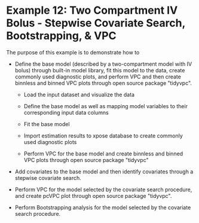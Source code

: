 # Example 12: Two Compartment IV Bolus - Stepwise Covariate Search, Bootstrapping, & VPC

The purpose of this example is to demonstrate how to

   - Define the base model (described by a two-compartment model with IV bolus) through built-in model library,
     fit this model to the data, create commonly used diagnostic plots, and perform VPC and then create binnless
     and binned VPC plots through open source package "tidyvpc".

       * Load the input dataset and visualize the data

       * Define the base model as well as mapping model variables to their corresponding input data columns

       * Fit the base model

       * Import estimation results to xpose database to create commonly used diagnostic plots

       * Perform VPC for the base model and create binnless and binned VPC plots through open source package "tidyvpc"

   - Add covariates to the base model and then identify covariates through a stepwise covariate search.

   - Perform VPC for the model selected by the covariate search procedure, and create pcVPC plot through open source
     package "tidyvpc".

   - Perform Bootstrapping analysis for the model selected by the covariate search procedure.
